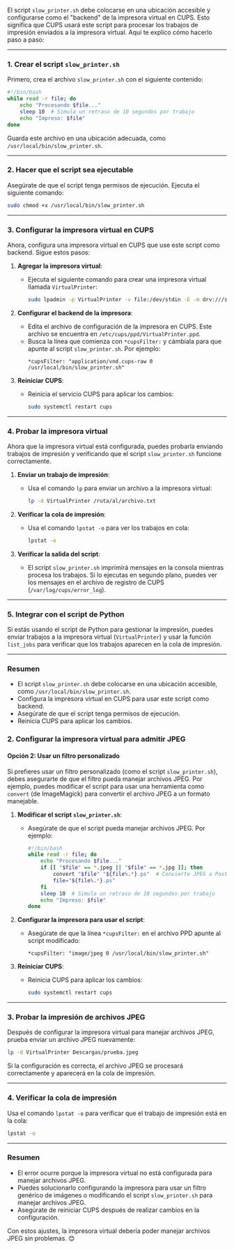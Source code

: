 El script `slow_printer.sh` debe colocarse en una ubicación accesible y configurarse como el "backend" de la impresora virtual en CUPS. Esto significa que CUPS usará este script para procesar los trabajos de impresión enviados a la impresora virtual. Aquí te explico cómo hacerlo paso a paso:

---

### 1. **Crear el script `slow_printer.sh`**

Primero, crea el archivo `slow_printer.sh` con el siguiente contenido:

```bash
#!/bin/bash
while read -r file; do
    echo "Procesando $file..."
    sleep 10  # Simula un retraso de 10 segundos por trabajo
    echo "Impreso: $file"
done
```

Guarda este archivo en una ubicación adecuada, como `/usr/local/bin/slow_printer.sh`.

---

### 2. **Hacer que el script sea ejecutable**

Asegúrate de que el script tenga permisos de ejecución. Ejecuta el siguiente comando:

```bash
sudo chmod +x /usr/local/bin/slow_printer.sh
```

---

### 3. **Configurar la impresora virtual en CUPS**

Ahora, configura una impresora virtual en CUPS que use este script como backend. Sigue estos pasos:

1. **Agregar la impresora virtual**:
   - Ejecuta el siguiente comando para crear una impresora virtual llamada `VirtualPrinter`:
     ```bash
     sudo lpadmin -p VirtualPrinter -v file:/dev/stdin -E -m drv:///sample.drv/generic.ppd
     ```

2. **Configurar el backend de la impresora**:
   - Edita el archivo de configuración de la impresora en CUPS. Este archivo se encuentra en `/etc/cups/ppd/VirtualPrinter.ppd`.
   - Busca la línea que comienza con `*cupsFilter:` y cámbiala para que apunte al script `slow_printer.sh`. Por ejemplo:
     ```
     *cupsFilter: "application/vnd.cups-raw 0 /usr/local/bin/slow_printer.sh"
     ```

3. **Reiniciar CUPS**:
   - Reinicia el servicio CUPS para aplicar los cambios:
     ```bash
     sudo systemctl restart cups
     ```

---

### 4. **Probar la impresora virtual**

Ahora que la impresora virtual está configurada, puedes probarla enviando trabajos de impresión y verificando que el script `slow_printer.sh` funcione correctamente.

1. **Enviar un trabajo de impresión**:
   - Usa el comando `lp` para enviar un archivo a la impresora virtual:
     ```bash
     lp -d VirtualPrinter /ruta/al/archivo.txt
     ```

2. **Verificar la cola de impresión**:
   - Usa el comando `lpstat -o` para ver los trabajos en cola:
     ```bash
     lpstat -o
     ```

3. **Verificar la salida del script**:
   - El script `slow_printer.sh` imprimirá mensajes en la consola mientras procesa los trabajos. Si lo ejecutas en segundo plano, puedes ver los mensajes en el archivo de registro de CUPS (`/var/log/cups/error_log`).

---

### 5. **Integrar con el script de Python**

Si estás usando el script de Python para gestionar la impresión, puedes enviar trabajos a la impresora virtual (`VirtualPrinter`) y usar la función `list_jobs` para verificar que los trabajos aparecen en la cola de impresión.

---

### Resumen

- El script `slow_printer.sh` debe colocarse en una ubicación accesible, como `/usr/local/bin/slow_printer.sh`.
- Configura la impresora virtual en CUPS para usar este script como backend.
- Asegúrate de que el script tenga permisos de ejecución.
- Reinicia CUPS para aplicar los cambios.


### 2. **Configurar la impresora virtual para admitir JPEG**

#### Opción 2: Usar un filtro personalizado
Si prefieres usar un filtro personalizado (como el script `slow_printer.sh`), debes asegurarte de que el filtro pueda manejar archivos JPEG. Por ejemplo, puedes modificar el script para usar una herramienta como `convert` (de ImageMagick) para convertir el archivo JPEG a un formato manejable.

1. **Modificar el script `slow_printer.sh`**:
   - Asegúrate de que el script pueda manejar archivos JPEG. Por ejemplo:
     ```bash
     #!/bin/bash
     while read -r file; do
         echo "Procesando $file..."
         if [[ "$file" == *.jpeg || "$file" == *.jpg ]]; then
             convert "$file" "${file%.*}.ps"  # Convierte JPEG a PostScript
             file="${file%.*}.ps"
         fi
         sleep 10  # Simula un retraso de 10 segundos por trabajo
         echo "Impreso: $file"
     done
     ```

2. **Configurar la impresora para usar el script**:
   - Asegúrate de que la línea `*cupsFilter:` en el archivo PPD apunte al script modificado:
     ```
     *cupsFilter: "image/jpeg 0 /usr/local/bin/slow_printer.sh"
     ```

3. **Reiniciar CUPS**:
   - Reinicia CUPS para aplicar los cambios:
     ```bash
     sudo systemctl restart cups
     ```

---

### 3. **Probar la impresión de archivos JPEG**

Después de configurar la impresora virtual para manejar archivos JPEG, prueba enviar un archivo JPEG nuevamente:

```bash
lp -d VirtualPrinter Descargas/prueba.jpeg
```

Si la configuración es correcta, el archivo JPEG se procesará correctamente y aparecerá en la cola de impresión.

---

### 4. **Verificar la cola de impresión**

Usa el comando `lpstat -o` para verificar que el trabajo de impresión está en la cola:

```bash
lpstat -o
```

---

### Resumen

- El error ocurre porque la impresora virtual no está configurada para manejar archivos JPEG.
- Puedes solucionarlo configurando la impresora para usar un filtro genérico de imágenes o modificando el script `slow_printer.sh` para manejar archivos JPEG.
- Asegúrate de reiniciar CUPS después de realizar cambios en la configuración.

Con estos ajustes, la impresora virtual debería poder manejar archivos JPEG sin problemas. 😊
